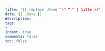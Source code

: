 ```yaml
---
title: "{{ replace .Name "-" " " | title }}"
date: {{ .Date }}
description:
tags:
- 
indent: true
comments: false
toc: false
---
```


